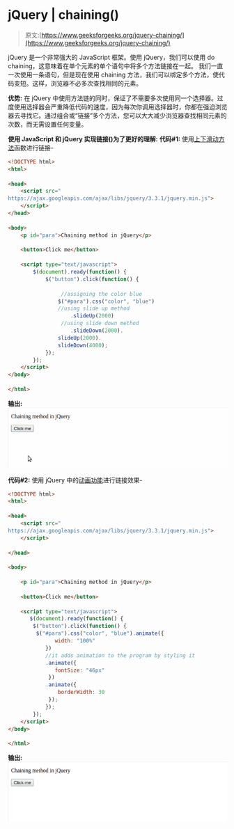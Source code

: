 # jQuery | chaining()

> 原文:[https://www.geeksforgeeks.org/jquery-chaining/](https://www.geeksforgeeks.org/jquery-chaining/)

jQuery 是一个非常强大的 JavaScript 框架。使用 jQuery，我们可以使用 do chaining，这意味着在单个元素的单个语句中将多个方法链接在一起。
我们一直一次使用一条语句，但是现在使用 chaining 方法，我们可以绑定多个方法，使代码变短。这样，浏览器不必多次查找相同的元素。

**优势:**
在 jQuery 中使用方法链的同时，保证了不需要多次使用同一个选择器。过度使用选择器会严重降低代码的速度，因为每次你调用选择器时，你都在强迫浏览器去寻找它。通过组合或“链接”多个方法，您可以大大减少浏览器查找相同元素的次数，而无需设置任何变量。

**使用 JavaScript 和 jQuery 实现链接()为了更好的理解:**
**代码#1:** 使用[上下滑动方法](https://www.geeksforgeeks.org/jquery-animation-slide-methods-with-examples/)函数进行链接-

```html
<!DOCTYPE html>
<html>

<head>
    <script src="
https://ajax.googleapis.com/ajax/libs/jquery/3.3.1/jquery.min.js">
    </script>
</head>

<body>
    <p id="para">Chaining method in jQuery</p>

    <button>Click me</button>

    <script type="text/javascript">
        $(document).ready(function() {
            $("button").click(function() {

                 //assigning the color blue
                $("#para").css("color", "blue")
                //using slide up method
                    .slideUp(2000)  
                 //using slide down method
                    .slideDown(2000).
                slideUp(2000).
                slideDown(4000);
            });
        });
    </script>
</body>

</html>
```

**输出:**
![](img/f58101be07d91f8ebdeae5a3d47f279a.png)

**代码#2:** 使用 jQuery 中的[动画功能](https://www.geeksforgeeks.org/jquery-animation-slide-methods-with-examples/)进行链接效果-

```html
<!DOCTYPE html>
<html>

<head>
    <script src="
https://ajax.googleapis.com/ajax/libs/jquery/3.3.1/jquery.min.js">
    </script>

</head>

<body>

    <p id="para">Chaining method in jQuery</p>

    <button>Click me</button>

    <script type="text/javascript">
       $(document).ready(function() {
        $("button").click(function() { 
         $("#para").css("color", "blue").animate({
               width: "100%"
            })
            //it adds animation to the program by styling it
            .animate({
               fontSize: "46px"
             })
            .animate({
                borderWidth: 30
             });
            });
        });
    </script>
</body>

</html>
```

**输出:**
![](img/21c936299b4ede10586887897d485c14.png)